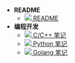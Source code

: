 - **README**
  - [![](https://railgun.imfast.io/Notes/svg/important.svg) README](/README)
- **编程开发**
  - [![](https://railgun.imfast.io/Notes/svg/cpp-blue.svg) C/C++ 笔记](/develop/c_cpp)
  - [![](https://railgun.imfast.io/Notes/svg/python.svg) Python 笔记](/develop/python)
  - [![](https://railgun.imfast.io/Notes/svg/golang.svg) Golang 笔记](/develop/golang)